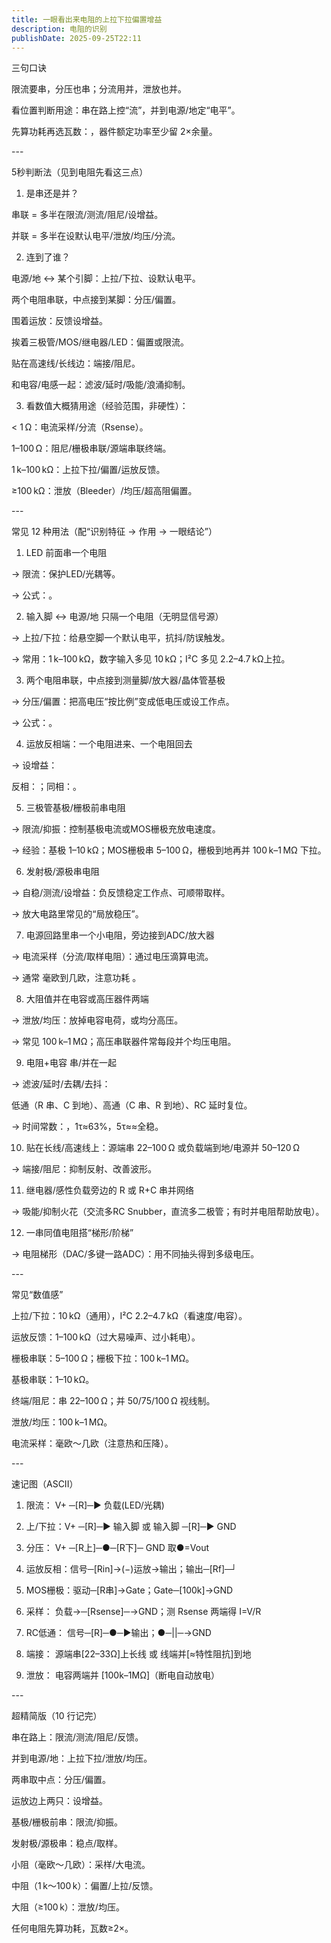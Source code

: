 ```yaml
---
title: 一眼看出来电阻的上拉下拉偏置增益
description: 电阻的识别
publishDate: 2025-09-25T22:11
---
```

三句口诀



限流要串，分压也串；分流用并，泄放也并。



看位置判断用途：串在路上控“流”，并到电源/地定“电平”。



先算功耗再选瓦数：，器件额定功率至少留 2×余量。







\---



5秒判断法（见到电阻先看这三点）



1. 是串还是并？



串联 = 多半在限流/测流/阻尼/设增益。



并联 = 多半在设默认电平/泄放/均压/分流。







2. 连到了谁？



电源/地 ↔ 某个引脚：上拉/下拉、设默认电平。



两个电阻串联，中点接到某脚：分压/偏置。



围着运放：反馈设增益。



挨着三极管/MOS/继电器/LED：偏置或限流。



贴在高速线/长线边：端接/阻尼。



和电容/电感一起：滤波/延时/吸能/浪涌抑制。







3. 看数值大概猜用途（经验范围，非硬性）：



< 1 Ω：电流采样/分流（Rsense）。



1–100 Ω：阻尼/栅极串联/源端串联终端。



1 k–100 kΩ：上拉下拉/偏置/运放反馈。



≥100 kΩ：泄放（Bleeder）/均压/超高阻偏置。











\---



常见 12 种用法（配“识别特征 → 作用 → 一眼结论”）



1. LED 前面串一个电阻

→ 限流：保护LED/光耦等。

→ 公式：。





2. 输入脚 ↔ 电源/地 只隔一个电阻（无明显信号源）

→ 上拉/下拉：给悬空脚一个默认电平，抗抖/防误触发。

→ 常用：1 k–100 kΩ，数字输入多见 10 kΩ；I²C 多见 2.2–4.7 kΩ上拉。





3. 两个电阻串联，中点接到测量脚/放大器/晶体管基极

→ 分压/偏置：把高电压“按比例”变成低电压或设工作点。

→ 公式：。





4. 运放反相端：一个电阻进来、一个电阻回去

→ 设增益：

反相：；同相：。





5. 三极管基极/栅极前串电阻

→ 限流/抑振：控制基极电流或MOS栅极充放电速度。

→ 经验：基极 1–10 kΩ；MOS栅极串 5–100 Ω，栅极到地再并 100 k–1 MΩ 下拉。





6. 发射极/源极串电阻

→ 自稳/测流/设增益：负反馈稳定工作点、可顺带取样。

→ 放大电路里常见的“局放稳压”。





7. 电源回路里串一个小电阻，旁边接到ADC/放大器

→ 电流采样（分流/取样电阻）：通过电压滴算电流。

→ 通常 毫欧到几欧，注意功耗 。





8. 大阻值并在电容或高压器件两端

→ 泄放/均压：放掉电容电荷，或均分高压。

→ 常见 100 k–1 MΩ；高压串联器件常每段并个均压电阻。





9. 电阻+电容 串/并在一起

→ 滤波/延时/去耦/去抖：

低通（R 串、C 到地）、高通（C 串、R 到地）、RC 延时复位。

→ 时间常数：，1τ≈63%，5τ≈≈全稳。





10. 贴在长线/高速线上：源端串 22–100 Ω 或负载端到地/电源并 50–120 Ω

→ 端接/阻尼：抑制反射、改善波形。





11. 继电器/感性负载旁边的 R 或 R+C 串并网络

→ 吸能/抑制火花（交流多RC Snubber，直流多二极管；有时并电阻帮助放电）。





12. 一串同值电阻搭“梯形/阶梯”

→ 电阻梯形（DAC/多键一路ADC）：用不同抽头得到多级电压。









\---



常见“数值感”



上拉/下拉：10 kΩ（通用），I²C 2.2–4.7 kΩ（看速度/电容）。



运放反馈：1–100 kΩ（过大易噪声、过小耗电）。



栅极串联：5–100 Ω；栅极下拉：100 k–1 MΩ。



基极串联：1–10 kΩ。



终端/阻尼：串 22–100 Ω；并 50/75/100 Ω 视线制。



泄放/均压：100 k–1 MΩ。



电流采样：毫欧～几欧（注意热和压降）。







\---



速记图（ASCII）



1) 限流：   V+ ─\[R]─► 负载(LED/光耦)

2) 上/下拉：V+ ─\[R]─► 输入脚    或   输入脚 ─\[R]─► GND

3) 分压：   V+ ─\[R上]─●─\[R下]─ GND   取●=Vout

4) 运放反相：信号─\[Rin]→(−)运放→输出；输出─\[Rf]─┘

5) MOS栅极：驱动─\[R串]→Gate；Gate─\[100k]→GND

6) 采样：   负载→─\[Rsense]─→GND；测 Rsense 两端得 I=V/R

7) RC低通： 信号─\[R]─●─►输出；●─||─→GND

8) 端接：   源端串\[22–33Ω]上长线    或    线端并\[≈特性阻抗]到地

9) 泄放：   电容两端并 \[100k–1MΩ]（断电自动放电）





\---



超精简版（10 行记完）



串在路上：限流/测流/阻尼/反馈。



并到电源/地：上拉下拉/泄放/均压。



两串取中点：分压/偏置。



运放边上两只：设增益。



基极/栅极前串：限流/抑振。



发射极/源极串：稳点/取样。



小阻（毫欧～几欧）：采样/大电流。



中阻（1 k～100 k）：偏置/上拉/反馈。



大阻（≥100 k）：泄放/均压。



任何电阻先算功耗，瓦数≥2×。
